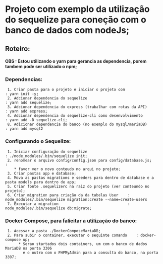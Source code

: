 # Projeto com exemplo da utilização do sequelize para coneção com o banco de dados com nodeJs;


## Roteiro:

#### OBS : Estou utilizando o yarn para gerancia as dependencia, porem tambem pode ser utilizado o npm;

### Dependencias:
     1. Criar pasta para o projeto e iniciar o projeto com                         : yarn init -y;
     2. Adcionar dependencia do sequelize                                          : yarn add sequelize;
     3. Adcionar dependencia do express (trabalhar com rotas da API)               : yarn add express;
     4. Adcionar dependencia do sequelize-cli como desenvolvimento                 : yarn add -D sequelize-cli;
     8. Adicionar dependencia do banco (no exemplo do mysql/mariaDB)               : yarn add mysql2

### Configurando o Sequelize:
     1. Iniciar configuração do sequelize                                          : ./node_modules/.bin/sequelize init;
     2. renomear o arquivo config/config.json para config/database.js;             :
        * favor ver o novo conteudo no arqui no projeto;
     3. Criar pastas app e database;
     4. Mova as pastas migrations e seeders para dentro de database e a pasta models para dentro de app;
     5. Criar fonte .sequelizerc na raiz do projeto (ver conteundo no projeto);
     6. Criar migration para criação da da tabelas User    : node_modules/.bin/sequelize migration:create --name=create-users
     7. Executar a migration                               : node_modules/.bin/sequelize db:migrate;

### Docker Compose, para falicitar a utilização do banco:

     1. Acessar a pasta ./DockerComposeMariaDB;
     2. Para subir o container, executar o sequinte comando    : docker-compose up;
          * Serao startados dois containers, um com o banco de dados MariaDB na porta 3306 
            e o outro com o PHPMyAdmin para a consulta do banco, na porta 3307;